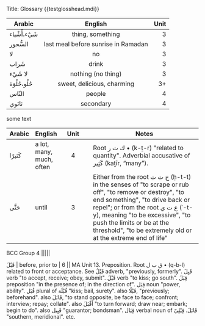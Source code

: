 Title: Glossary {{testglosshead.mdi}} <!-- -*- my-source-command: "./run-mmd %s" -*- -->

Arabic  | English | Unit |
 ------------ | :-----------: | -----------: |
شَيْء،أَشْياء | thing, something | 3
السُّحور | last meal before sunrise in Ramadan | 3
لا | no | 3
شَراب | drink | 3
لا شَيْء | nothing (no thing) | 3
حُلْو،حُلْوَة | sweet, delicious, charming | 3+
النّاس | people | 4
ثانَوي | secondary | 4


some text


Arabic  | English | Unit | &nbsp; |  Notes
------------ | :----------- | :----: | -----------: | -------
كَثيرًا | a lot, many, much, often | 4 || Root ك ث ر • (k-ṯ-r) "related to quantity". Adverbial accusative of كَثِير‎ (kaṯīr, “many”).
حَتَّى | until | 3 || Either from the root ح ت ت‎ (ḥ-t-t) in the senses of "to scrape or rub off", "to remove or destroy", "to end something", "to drive back or repel"; or from the root ع ت ي‎ (ʿ-t-y), meaning "to be excessive", "to push the limits or be at the threshold", "to be extremely old or at the extreme end of life"

BCC Group 4 |||||

قَبْلَ | <span class="test">before, prior to</span> | 6 || MA Unit 13. Preposition. Root ق ب ل • (q-b-l) related to front or acceptance. See قَبْلُ adverb, "previously, formerly". قَبِلَ verb "to accept, receive; obey, submit". قَبَّلَ verb "to kiss; go south". قِبَلَ preposition "in the presence of; in the direction of". قِبَل noun "power, ability". قُبَل plural of قُبْلَة "kiss; bail, surety". also قَبْلًا, "previously; beforehand". also قَابَلَ, "to stand opposite, be face to face; confront; interview; repay; collate". also أَقْبَلَ "to turn forward; draw near; embark; begin to do". also قَبِيل "guarantor; bondsman". قِبَال verbal noun of قَابَلَ. قِبْلِيّ "southern, meridional". etc.
